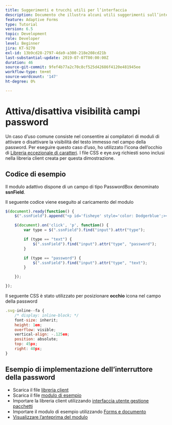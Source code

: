 ```yaml
---
title: Suggerimenti e trucchi utili per l’interfaccia
description: Documento che illustra alcuni utili suggerimenti sull’interfaccia
feature: Adaptive Forms
type: Tutorial
version: 6.5
topic: Development
role: Developer
level: Beginner
jira: KT-9270
exl-id: 13b9cd28-2797-4da9-a300-218e208cd21b
last-substantial-update: 2019-07-07T00:00:00Z
duration: 46
source-git-commit: 9fef4b77a2c70c8cf525d42686f4120e481945ee
workflow-type: tm+mt
source-wordcount: '147'
ht-degree: 0%

---
```


# Attiva/disattiva visibilità campi password

Un caso d’uso comune consiste nel consentire ai compilatori di moduli di attivare o disattivare la visibilità del testo immesso nel campo della password.
Per eseguire questo caso d’uso, ho utilizzato l’icona dell’occhio di [Libreria eccezionale di caratteri](https://fontawesome.com/). I file CSS e eye.svg richiesti sono inclusi nella libreria client creata per questa dimostrazione.



## Codice di esempio

Il modulo adattivo dispone di un campo di tipo PasswordBox denominato **ssnField**.

Il seguente codice viene eseguito al caricamento del modulo

```javascript
$(document).ready(function() {
    $(".ssnField").append("<p id='fisheye' style='color: Dodgerblue';><i class='fa fa-eye'></i></p>");

    $(document).on('click', 'p', function() {
        var type = $(".ssnField").find("input").attr("type");

        if (type == "text") {
            $(".ssnField").find("input").attr("type", "password");
        }

        if (type == "password") {
            $(".ssnField").find("input").attr("type", "text");
        }

    });

});
```

Il seguente CSS è stato utilizzato per posizionare **occhio** icona nel campo della password

```javascript
.svg-inline--fa {
    /* display: inline-block; */
    font-size: inherit;
    height: 1em;
    overflow: visible;
    vertical-align: -.125em;
    position: absolute;
    top: 45px;
    right: 40px;
}
```

## Esempio di implementazione dell’interruttore della password

* Scarica il file [libreria client](assets/simple-ui-tips.zip)
* Scarica il file [modulo di esempio](assets/simple-ui-tricks-form.zip)
* Importare la libreria client utilizzando [interfaccia utente gestione pacchetti](http://localhost:4502/crx/packmgr/index.jsp)
* Importare il modulo di esempio utilizzando [Forms e documento](http://localhost:4502/aem/forms.html/content/dam/formsanddocuments)
* [Visualizzare l’anteprima del modulo](http://localhost:4502/content/dam/formsanddocuments/simpleuitips/jcr:content?wcmmode=disabled)
